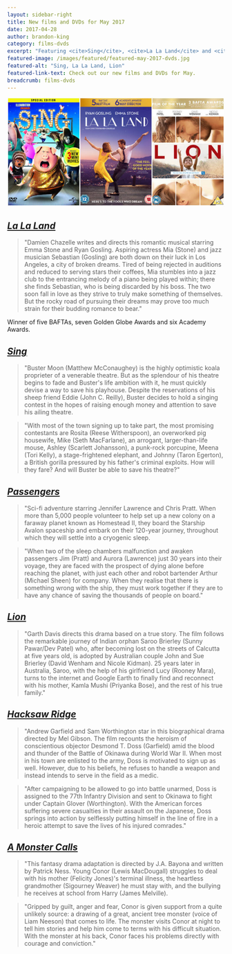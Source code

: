 ```yaml
---
layout: sidebar-right
title: New films and DVDs for May 2017
date: 2017-04-28
author: brandon-king
category: films-dvds
excerpt: "Featuring <cite>Sing</cite>, <cite>La La Land</cite> and <cite>Lion</cite>."
featured-image: /images/featured/featured-may-2017-dvds.jpg
featured-alt: "Sing, La La Land, Lion"
featured-link-text: Check out our new films and DVDs for May.
breadcrumb: films-dvds
---
```


![Sing, La La Land, Lion](/images/featured/featured-may-2017-dvds.jpg)

## [<cite>La La Land</cite>](https://suffolk.spydus.co.uk/cgi-bin/spydus.exe/ENQ/OPAC/BIBENQ?BRN=2143806)

> "Damien Chazelle writes and directs this romantic musical starring Emma Stone and Ryan Gosling. Aspiring actress Mia (Stone) and jazz musician Sebastian (Gosling) are both down on their luck in Los Angeles, a city of broken dreams. Tired of being rejected in auditions and reduced to serving stars their coffees, Mia stumbles into a jazz club to the entrancing melody of a piano being played within; there she finds Sebastian, who is being discarded by his boss. The two soon fall in love as they strive to truly make something of themselves. But the rocky road of pursuing their dreams may prove too much strain for their budding romance to bear."

Winner of five BAFTAs, seven Golden Globe Awards and six Academy Awards.

## [<cite>Sing</cite>](https://suffolk.spydus.co.uk/cgi-bin/spydus.exe/ENQ/OPAC/BIBENQ?BRN=2170389)

> "Buster Moon (Matthew McConaughey) is the highly optimistic koala proprieter of a venerable theatre. But as the splendour of his theatre begins to fade and Buster's life ambition with it, he must quickly devise a way to save his playhouse. Despite the reservations of his sheep friend Eddie (John C. Reilly), Buster decides to hold a singing contest in the hopes of raising enough money and attention to save his ailing theatre.

> "With most of the town signing up to take part, the most promising contestants are Rosita (Reese Witherspoon), an overworked pig housewife, Mike (Seth MacFarlane), an arrogant, larger-than-life mouse, Ashley (Scarlett Johansson), a punk-rock porcupine, Meena (Tori Kelly), a stage-frightened elephant, and Johnny (Taron Egerton), a British gorilla pressured by his father's criminal exploits. How will they fare? And will Buster be able to save his theatre?"

## [<cite>Passengers</cite>](https://suffolk.spydus.co.uk/cgi-bin/spydus.exe/ENQ/OPAC/BIBENQ?BRN=2163021)

> "Sci-fi adventure starring Jennifer Lawrence and Chris Pratt. When more than 5,000 people volunteer to help set up a new colony on a faraway planet known as Homestead II, they board the Starship Avalon spaceship and embark on their 120-year journey, throughout which they will settle into a cryogenic sleep.

> "When two of the sleep chambers malfunction and awaken passengers Jim (Pratt) and Aurora (Lawrence) just 30 years into their voyage, they are faced with the prospect of dying alone before reaching the planet, with just each other and robot bartender Arthur (Michael Sheen) for company. When they realise that there is something wrong with the ship, they must work together if they are to have any chance of saving the thousands of people on board."

## [<cite>Lion</cite>](https://suffolk.spydus.co.uk/cgi-bin/spydus.exe/ENQ/OPAC/BIBENQ?BRN=2170400)

> "Garth Davis directs this drama based on a true story. The film follows the remarkable journey of Indian orphan Saroo Brierley (Sunny Pawar/Dev Patel) who, after becoming lost on the streets of Calcutta at five years old, is adopted by Australian couple John and Sue Brierley (David Wenham and Nicole Kidman). 25 years later in Australia, Saroo, with the help of his girlfriend Lucy (Rooney Mara), turns to the internet and Google Earth to finally find and reconnect with his mother, Kamla Mushi (Priyanka Bose), and the rest of his true family."

## [<cite>Hacksaw Ridge</cite>](https://suffolk.spydus.co.uk/cgi-bin/spydus.exe/ENQ/OPAC/BIBENQ?BRN=2151952)

> "Andrew Garfield and Sam Worthington star in this biographical drama directed by Mel Gibson. The film recounts the heroism of conscientious objector Desmond T. Doss (Garfield) amid the blood and thunder of the Battle of Okinawa during World War II. When most in his town are enlisted to the army, Doss is motivated to sign up as well. However, due to his beliefs, he refuses to handle a weapon and instead intends to serve in the field as a medic.

> "After campaigning to be allowed to go into battle unarmed, Doss is assigned to the 77th Infantry Division and sent to Okinawa to fight under Captain Glover (Worthington). With the American forces suffering severe casualties in their assault on the Japanese, Doss springs into action by selflessly putting himself in the line of fire in a heroic attempt to save the lives of his injured comrades."

## [<cite>A Monster Calls</cite>](https://suffolk.spydus.co.uk/cgi-bin/spydus.exe/ENQ/OPAC/BIBENQ?BRN=2131245)

> "This fantasy drama adaptation is directed by J.A. Bayona and written by Patrick Ness. Young Conor (Lewis MacDougall) struggles to deal with his mother (Felicity Jones)'s terminal illness, the heartless grandmother (Sigourney Weaver) he must stay with, and the bullying he receives at school from Harry (James Melville).

> "Gripped by guilt, anger and fear, Conor is given support from a quite unlikely source: a drawing of a great, ancient tree monster (voice of Liam Neeson) that comes to life. The monster visits Conor at night to tell him stories and help him come to terms with his difficult situation. With the monster at his back, Conor faces his problems directly with courage and conviction."
